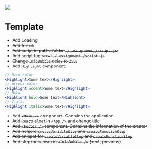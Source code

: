 ﻿![](http://blog.inovia-conseil.fr/wp-content/uploads/2016/01/logo-react.png)

# Template

- Add Loading
- ~~Add formik~~
- ~~Add script in public folder `./_assignment_/script.js`.~~
- ~~Add script tag `src="./_assignment_/script.js`~~
- ~~Change `InfoBubble` delay to `2500`~~
- ~~Add `Highlight` component:~~

```jsx
// Main color
<Highlight>Some text</Highlight>
// Accent color
<Highlight accent>Some text</Highlight>
// Bold
<Highlight bold>Some text</Highlight>
// Italic
<Highlight italic>Some text</Highlight>
```

- ~~Add `<Main />` component. Contains the application~~
- ~~Add `ReactHelmet` in `<App />` and change title~~
- ~~Add `<Footer />` component. Contains the information of the creator~~
- ~~Add helpers `createVariableStep` and `createFunctionStep`~~
- ~~Add snippet for `createVariableStep` and `createFunctionStep`~~
- ~~Add step mecanism in `<InfoBubble />` (next, previous)~~
